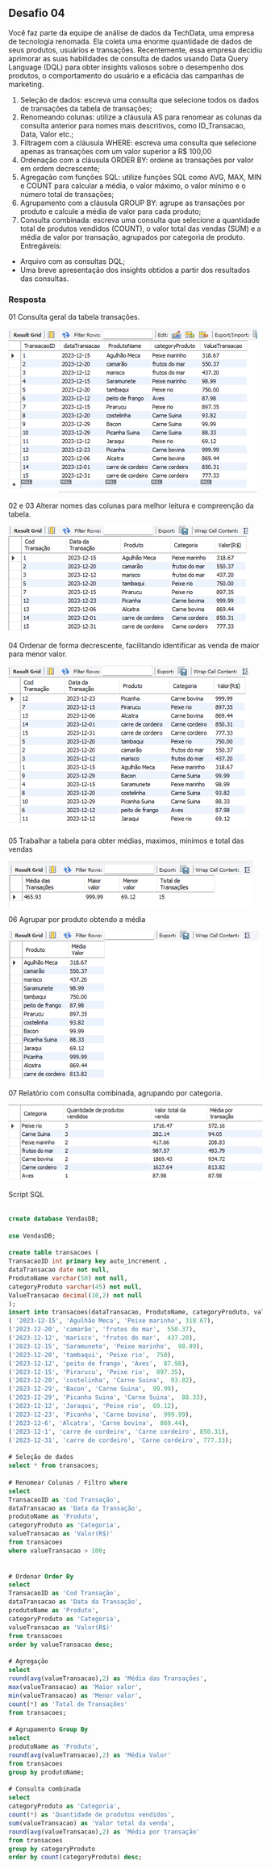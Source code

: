 ## Desafio 04

Você faz parte da equipe de análise de dados da TechData, uma empresa de tecnologia renomada. Ela coleta uma enorme quantidade de dados de seus produtos, usuários e transações. Recentemente, essa empresa decidiu aprimorar as suas habilidades de consulta de dados usando Data Query Language (DQL) para obter insights valiosos sobre o desempenho dos produtos, o comportamento do usuário e a eficácia das campanhas de marketing.
1. Seleção de dados: escreva uma consulta que selecione todos os dados de transações da tabela de transações;
2. Renomeando colunas: utilize a cláusula AS para renomear as colunas da consulta anterior para nomes mais descritivos, como ID_Transacao, Data, Valor etc.;
3. Filtragem com a cláusula WHERE: escreva uma consulta que selecione apenas as transações com um
valor superior a R$ 100,00
4. Ordenação com a cláusula ORDER BY: ordene as transações por valor em ordem decrescente;
5. Agregação com funções SQL: utilize funções SQL como AVG, MAX, MIN e COUNT para calcular a média, o valor máximo, o valor mínimo e o número total de transações;
6. Agrupamento com a cláusula GROUP BY: agrupe as transações por produto e calcule a média de valor para cada produto;
7. Consulta combinada: escreva uma consulta que selecione a quantidade total de produtos vendidos (COUNT), o valor total das vendas (SUM) e a média de valor por transação, agrupados por categoria de produto.
Entregáveis:
- Arquivo com as consultas DQL;
- Uma breve apresentação dos insights obtidos a partir dos resultados das consultas.

### Resposta

01  Consulta geral da tabela transações.

<img src = "img/desafio0401.png">

02 e 03 Alterar nomes das colunas para melhor leitura e compreenção da tabela.

<img src = "img/desafio0402 e 03.png">

04 Ordenar de forma decrescente, facilitando identificar as venda de maior para menor valor.

<img src = "img/desafio0404.png">

05 Trabalhar a tabela para obter médias, maximos, minimos e total das vendas

<img src = "img/desafio0405.png">

06 Agrupar por produto obtendo a média

<img src = "img/desafio0406.png">

07 Relatório com consulta combinada, agrupando por categoria.

<img src = "img/desafio0407.png">

Script SQL

````sql

create database VendasDB;

use VendasDB;

create table transacoes (
TransacaoID int primary key auto_increment ,
dataTransacao date not null,
ProdutoName varchar(50) not null,
categoryProduto varchar(45) not null,
ValueTransacao decimal(10,2) not null
);
insert into transacoes(dataTransacao, ProdutoName, categoryProduto, valueTransacao) values
( '2023-12-15', 'Agulhão Meca', 'Peixe marinho', 318.67),
('2023-12-20', 'camarão', 'frutos do mar',  550.37),
('2023-12-12', 'marisco', 'frutos do mar',  437.20),
('2023-12-15', 'Saramunete', 'Peixe marinho',  98.99),
('2023-12-20', 'tambaqui', 'Peixe rio',  750),
('2023-12-12', 'peito de frango', 'Aves',  87.98),
('2023-12-15', 'Pirarucu', 'Peixe rio',  897.35),
('2023-12-20', 'costelinha', 'Carne Suina',  93.82),
('2023-12-29', 'Bacon', 'Carne Suina',  99.99),
('2023-12-29', 'Picanha Suina', 'Carne Suina',  88.33),
('2023-12-12', 'Jaraqui', 'Peixe rio',  69.12),
('2023-12-23', 'Picanha', 'Carne bovina',  999.99),
('2023-12-6', 'Alcatra', 'Carne bovina',  869.44),
('2023-12-1', 'carre de cordeiro', 'Carne cordeiro', 850.31),
('2023-12-31', 'carre de cordeiro', 'Carne cordeiro', 777.33);

# Seleção de dados
select * from transacoes;

# Renomear Colunas / Filtro where
select 
TransacaoID as 'Cod Transação',
dataTransacao as 'Data da Transação',
produtoName as 'Produto',
categoryProduto as 'Categoria',
valueTransacao as 'Valor(R$)'
from transacoes
where valueTransacao > 100;


# Ordenar Order By
select 
TransacaoID as 'Cod Transação',
dataTransacao as 'Data da Transação',
produtoName as 'Produto',
categoryProduto as 'Categoria',
valueTransacao as 'Valor(R$)'
from transacoes
order by valueTransacao desc;

# Agregação
select
round(avg(valueTransacao),2) as 'Média das Transações',
max(valueTransacao) as 'Maior valor',
min(valueTransacao) as 'Menor valor',
count(*) as 'Total de Transações'
from transacoes;

# Agrupamento Group By
select
produtoName as 'Produto',
round(avg(valueTransacao),2) as 'Média Valor'
from transacoes
group by produtoName;

# Consulta combinada
select
categoryProduto as 'Categoria',
count(*) as 'Quantidade de produtos vendidos',
sum(valueTransacao) as 'Valor total da venda',
round(avg(valueTransacao),2) as 'Média por transação'
from transacoes
group by categoryProduto
order by count(categoryProduto) desc;

````
